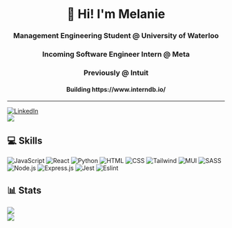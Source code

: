 <h1 align="center"> 👋 Hi! I'm Melanie</h1>
<h3 align="center">Management Engineering Student @ University of Waterloo</h1>
<h3 align="center">Incoming Software Engineer Intern @ Meta</h1>
<h3 align="center">Previously @ Intuit</h1>
<h4 align="center">Building https://www.interndb.io/</h4>

---

[![LinkedIn](https://img.shields.io/badge/LinkedIn-%230077B5.svg?logo=linkedin&logoColor=white)](https://www.linkedin.com/in/melaniecheung-/) <Br>
![](https://komarev.com/ghpvc/?username=melaniecheung)

## 💻 Skills
![JavaScript](https://img.shields.io/badge/JavaScript-323330?style=for-the-badge&logo=javascript&logoColor=F7DF1E) ![React](https://img.shields.io/badge/React-20232A?style=for-the-badge&logo=react&logoColor=61DAFB) ![Python](https://img.shields.io/badge/Python-FFD43B?style=for-the-badge&logo=python&logoColor=blue) ![HTML](https://img.shields.io/badge/HTML5-E34F26?style=for-the-badge&logo=html5&logoColor=white) ![CSS](https://img.shields.io/badge/CSS3-1572B6?style=for-the-badge&logo=css3&logoColor=white) ![Tailwind](https://img.shields.io/badge/Tailwind_CSS-38B2AC?style=for-the-badge&logo=tailwind-css&logoColor=white) ![MUI](https://img.shields.io/badge/Material%20UI-007FFF?style=for-the-badge&logo=mui&logoColor=white) ![SASS](https://img.shields.io/badge/Sass-CC6699?style=for-the-badge&logo=sass&logoColor=white) ![Node.js](https://img.shields.io/badge/Node%20js-339933?style=for-the-badge&logo=nodedotjs&logoColor=white) ![Express.js](https://img.shields.io/badge/Express%20js-000000?style=for-the-badge&logo=express&logoColor=white) ![Jest](https://img.shields.io/badge/Jest-C21325?style=for-the-badge&logo=jest&logoColor=white) ![Eslint](https://img.shields.io/badge/eslint-3A33D1?style=for-the-badge&logo=eslint&logoColor=white)

## 📊 Stats
![](https://github-readme-streak-stats.herokuapp.com/?user=melaniecheung&theme=radical&hide_border=false)<Br>
![](https://github-readme-stats.vercel.app/api/top-langs/?username=melaniecheung&theme=radical&hide_border=false&include_all_commits=true&count_private=true&layout=compact)



<!--
**melaniecheung/melaniecheung** is a ✨ _special_ ✨ repository because its `README.md` (this file) appears on your GitHub profile.


- 🔭 I’m currently working on ...
- 🌱 I’m currently learning ...
- 👯 I’m looking to collaborate on ...
- 🤔 I’m looking for help with ...
- 💬 Ask me about ...
- 📫 How to reach me: ...
- 😄 Pronouns: ...
- ⚡ Fun fact: ...
-->
